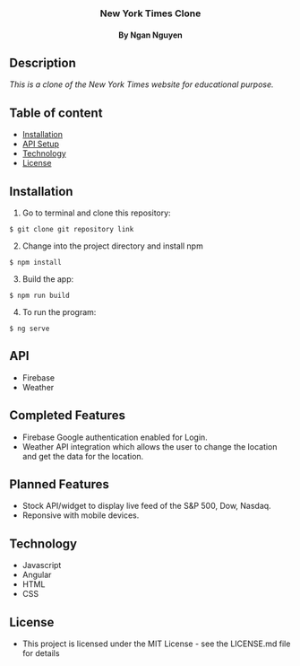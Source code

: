 <h3 align="center"> New York Times Clone </h3>
<h4 align="center"> By Ngan Nguyen </h4>

## Description

_This is a clone of the New York Times website for educational purpose._

## Table of content

- [Installation](#installation)
- [API Setup](#API)
- [Technology](#technology)
- [License](#license)

## Installation

1. Go to terminal and clone this repository:
```
$ git clone git repository link
```
2. Change into the project directory and install npm
```
$ npm install
```
3. Build the app:
```
$ npm run build
```
4.  To run the program:
```
$ ng serve
```

## API
* Firebase
* Weather

## Completed Features
* Firebase Google authentication enabled for Login.
* Weather API integration which allows the user to change the location and get the data for the location.

## Planned Features
* Stock API/widget to display live feed of the S&P 500, Dow, Nasdaq.
* Reponsive with mobile devices.

## Technology
* Javascript
* Angular
* HTML
* CSS

## License
* This project is licensed under the MIT License - see the LICENSE.md file for details
